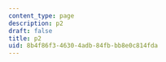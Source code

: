 ```yaml
---
content_type: page
description: p2
draft: false
title: p2
uid: 8b4f86f3-4630-4adb-84fb-bb8e0c814fda
---
```


